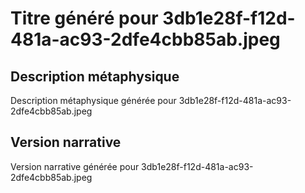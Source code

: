 # Titre généré pour 3db1e28f-f12d-481a-ac93-2dfe4cbb85ab.jpeg

## Description métaphysique
Description métaphysique générée pour 3db1e28f-f12d-481a-ac93-2dfe4cbb85ab.jpeg

## Version narrative
Version narrative générée pour 3db1e28f-f12d-481a-ac93-2dfe4cbb85ab.jpeg
